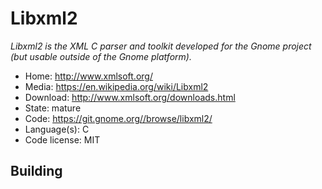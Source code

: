 # Libxml2

_Libxml2 is the XML C parser and toolkit developed for the Gnome project (but usable outside of the Gnome platform)._

- Home: http://www.xmlsoft.org/
- Media: https://en.wikipedia.org/wiki/Libxml2
- Download: http://www.xmlsoft.org/downloads.html
- State: mature
- Code: https://git.gnome.org//browse/libxml2/
- Language(s): C
- Code license: MIT

## Building

